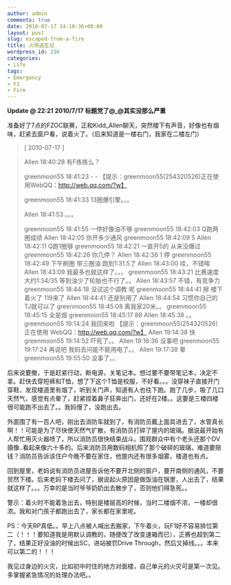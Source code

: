 ```yaml
---
author: admin
comments: true
date: 2010-07-17 14:10:36+00:00
layout: post
slug: escaped-from-a-fire
title: 火场逃生记
wordpress_id: 216
categories:
- Life
tags:
- Emergency
- F1
- Fire
---
```


**Update @ 22:21 2010/7/17 标题党了@_@其实没那么严重**

准备好了7点的FZOC联赛，正和Kidd_Allen聊天，突然楼下有声音，好像也有烟味，赶紧去窗户看，说着火了。（后来知道是一楼右门，我家在二楼左门）


> 

> 
> [ 2010-07-17 ]
> 
> 

> 
> Allen  18:40:28
>     有F练练么？
> 
> greenmoon55 18:41:23
>     - -
【提示：greenmoon55(254320526)正在使用WebQQ：http://web.qq.com/?w】
> 
> greenmoon55  18:41:33
>     13圈爆引擎。。。
> 
> Allen 18:41:53
>     。。。
> 
> greenmoon55  18:41:55
>     一停好像油不够
> greenmoon55 18:42:03
>     Q跑两圈成绩
> Allen 18:42:05
>     你开多少通风
> greenmoon55  18:42:09
>     5
> Allen 18:42:11
>     Q跑1圈够
> greenmoon55  18:42:21
>     一直开5的 从来没爆过
> greenmoon55  18:42:26
>     你几停？
> Allen 18:42:36
>     1 停
> greenmoon55  18:42:49
>     下午刷圈 带三圈油 跑到1:31.5了
> Allen 18:43:00
>     哇，不错唉
> Allen 18:43:09
>     我最多也就这样了。。。
> greenmoon55  18:43:21
>     比赛速度大约1:34/35 等到油少了轮胎也不行了。。
> Allen 18:43:57
>     不错，有竞争力
> greenmoon55 18:44:18
>     没试这个调教 呢
> greenmoon55 18:44:41
>     擦 楼下着火了 119来了
> Allen  18:44:41
>     还是别用了
> Allen  18:44:54
>     习惯你自己的TJ就可以了
> greenmoon55 18:45:08
>     离我家20米。。
> greenmoon55 18:45:15
>     全是烟
> greenmoon55 18:45:17
>     88
> Allen 18:45:38
>      。。
> greenmoon55 19:14:24
>     我回来啦
【提示：greenmoon55(254320526)正在使用 WebQQ：http://web.qq.com/?w】
> Allen 19:14:38
>     快
> greenmoon55 19:14:52
>     吓死了。。
> Allen 19:16:36
>     没事吧
> greenmoon55 19:17:24
>     再说吧 我妈去问能不能用电了。。
> Allen 19:17:38
>     晕
> greenmoon55  19:55:50
>     没事了。。


后来说要撤，于是赶紧行动，断电源，关笔记本。想过要不要带笔记本，决定不拿。赶快去穿短裤和T恤，想了下这个T恤是校服，不好看。。。没穿袜子直接开门穿鞋，发现楼道里有烟了，听到关门声，知道有人也往下跑。跑了几步，吸了几口天然气，感觉有点晕了，赶紧捏着鼻子狂奔出门，还好在2楼。。这要是三楼四楼很可能跑不出去了。。我妈慢了，没跑出去。

外面围了有一百人吧，刚出去消防车就到了，有消防员戴上面具进去了，水管真长啊！！可能是为了尽快使天然气扩散，有消防员打碎了屋内的玻璃。据说最开始有人帮忙用灭火器喷了，所以消防员很快结束战斗。围观群众中有个老头还那个DV摄像..看起来像六十多的。后来消防员用数码相机照了那个破碎的玻璃，难道要赔钱？消防员告诉该住户今晚不要在家住，他屋内还有很多烟雾，楼道也有点。

回到屋里，老妈说有消防员进屋告诉他不要开北侧的窗户，要开南侧的通风，不要贸然下楼。后来老妈下楼去问了，据说起火原因是做饭油在锅里，人出去了，结果就这样了。。。万幸的是当时爷爷奶奶出去散步了，否则他们得急死。。

警示：着火时不能着急出去，特别是楼层高的时候，当时二楼烟不浓，一楼却很浓。我和对门孩子都跑出去了，家长都在家里呢。

PS：今天RP真低。。早上八点被人喊出去搬家，下午着火，玩F1好不容易排位第二（！！！要知道我是用默认调教的，随便改了改变速箱而已），正赛也超到第二了，结果正好没油的时候出SC，进站被罚Drive Through，然后又掉线。。。本来可以第二的！！！

我见过身边的火灾，比如初中时住的地方对面楼，自己单元的火灾可是第一次见。多掌握紧急情况的处理办法吧。。
